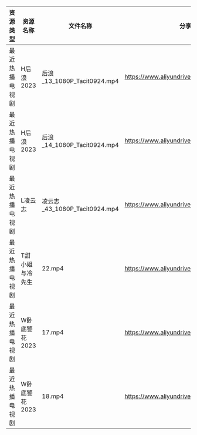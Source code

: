 | 资源类型    | 资源名称      | 文件名称                       | 分享链接                                      | 更新时间       |
| ------- | --------- | -------------------------- | ----------------------------------------- | ---------- |
| 最近热播电视剧 | H后浪2023   | 后浪_13_1080P_Tacit0924.mp4  | https://www.aliyundrive.com/s/Ez3GKYEjsy9 | 2023-05-22 |
| 最近热播电视剧 | H后浪2023   | 后浪_14_1080P_Tacit0924.mp4  | https://www.aliyundrive.com/s/Ez3GKYEjsy9 | 2023-05-22 |
| 最近热播电视剧 | L凌云志      | 凌云志_43_1080P_Tacit0924.mp4 | https://www.aliyundrive.com/s/FEVCQhpEYaC | 2023-05-22 |
| 最近热播电视剧 | T甜小姐与冷先生  | 22.mp4                     | https://www.aliyundrive.com/s/2nMQp859Cmw | 2023-05-22 |
| 最近热播电视剧 | W卧底警花2023 | 17.mp4                     | https://www.aliyundrive.com/s/AyAZwmJfSyh | 2023-05-22 |
| 最近热播电视剧 | W卧底警花2023 | 18.mp4                     | https://www.aliyundrive.com/s/AyAZwmJfSyh | 2023-05-22 |
